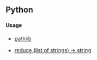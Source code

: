 ## Python
#### Usage

- [pathlib](http://pbpython.com/pathlib-intro.html)

- [reduce (list of strings) -> string
](https://stackoverflow.com/questions/27436748/python-reduce-list-of-strings-string)